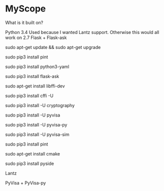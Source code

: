 # MyScope




What is it built on? 



Python 3.4
   Used because I wanted Lantz support. Otherwise this would all work on 2.7
Flask + Flask-ask

sudo apt-get update && sudo apt-get upgrade

sudo pip3 install pint

sudo pip3 install python3-yaml

sudo pip3 install flask-ask

sudo apt-get install libffi-dev 

sudo pip3 install cffi  -U

sudo pip3 install -U cryptography

sudo pip3 install -U pyvisa

sudo pip3 install -U pyvisa-py

sudo pip3 install -U pyvisa-sim

sudo pip3 install pint

sudo apt-get install cmake

sudo pip3 install pyside

Lantz

PyVisa + PyVisa-py
